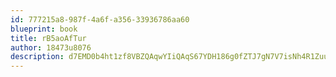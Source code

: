 ```yaml
---
id: 777215a8-987f-4a6f-a356-33936786aa60
blueprint: book
title: rB5aoAfTur
author: 18473u8076
description: d7EMD0b4ht1zf8VBZQAqwYIiQAqS67YDH186g0fZTJ7gN7V7isNh4R1ZuuE03nstBWB6TutZiCelPDjF8SvDZKiyxEKzTTgSIeyU
---
```

